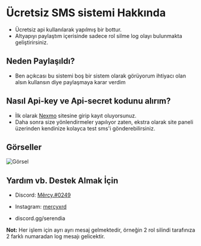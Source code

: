 # Ücretsiz SMS sistemi Hakkında
- Ücretsiz api kullanılarak yapılmış bir bottur.
- Altyapıyı paylaştım içerisinde sadece rol silme log olayı bulunmakta geliştirirsiniz.

## Neden Paylaşıldı?
- Ben açıkcası bu sistemi boş bir sistem olarak görüyorum ihtiyacı olan alsın kullansın diye paylaşmaya karar verdim
## Nasıl Api-key ve Api-secret kodunu alırım?
- İlk olarak [Nexmo](https://dashboard.nexmo.com/sign-up) sitesine girip kayıt oluyorsunuz. 
- Daha sonra size yönlendirmeler yapılıyor zaten, ekstra olarak site paneli üzerinden kendinize kolayca test sms'i gönderebilirsiniz.
## Görseller
![Görsel](https://media.discordapp.net/attachments/415588524151144448/871033920588759130/5b4b95a0-be4c-4afb-86cf-f27149d711ea.png?width=312&height=676)

## Yardım vb. Destek Almak İçin
- Discord: [Mêrcy.#0249](https://discord.com/users/411621794131476480)
- Instagram: [mercyxrd](https://instagram.com/mercyxrd)

- discord.gg/serendia

<b>Not:</b> Her işlem için ayrı ayrı mesaj gelmektedir, örneğin 2 rol silindi tarafınıza 2 farklı numaradan log mesajı gelicektir.
